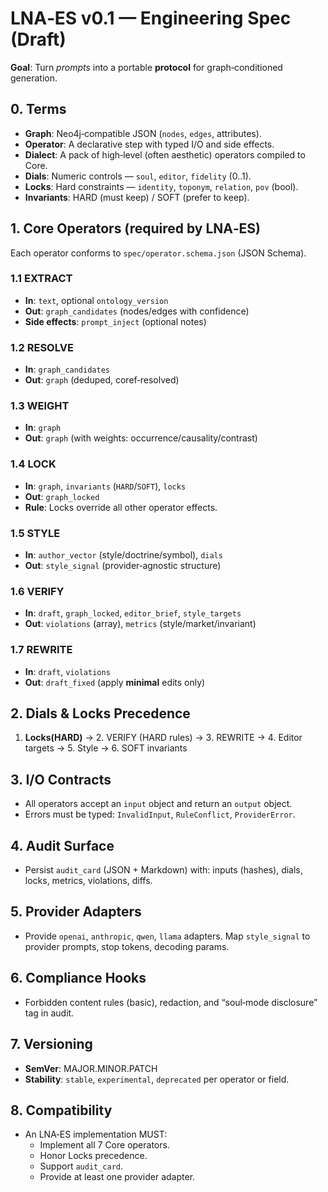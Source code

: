 # LNA‑ES v0.1 — Engineering Spec (Draft)

**Goal**: Turn *prompts* into a portable **protocol** for graph‑conditioned generation.

## 0. Terms

- **Graph**: Neo4j‑compatible JSON (`nodes`, `edges`, attributes).
- **Operator**: A declarative step with typed I/O and side effects.
- **Dialect**: A pack of high‑level (often aesthetic) operators compiled to Core.
- **Dials**: Numeric controls — `soul`, `editor`, `fidelity` (0..1).
- **Locks**: Hard constraints — `identity`, `toponym`, `relation`, `pov` (bool).
- **Invariants**: HARD (must keep) / SOFT (prefer to keep).

## 1. Core Operators (required by LNA‑ES)

Each operator conforms to `spec/operator.schema.json` (JSON Schema).

### 1.1 EXTRACT

- **In**: `text`, optional `ontology_version`
- **Out**: `graph_candidates` (nodes/edges with confidence)
- **Side effects**: `prompt_inject` (optional notes)

### 1.2 RESOLVE

- **In**: `graph_candidates`
- **Out**: `graph` (deduped, coref‑resolved)

### 1.3 WEIGHT

- **In**: `graph`
- **Out**: `graph` (with weights: occurrence/causality/contrast)

### 1.4 LOCK

- **In**: `graph`, `invariants` (`HARD`/`SOFT`), `locks`
- **Out**: `graph_locked`
- **Rule**: Locks override all other operator effects.

### 1.5 STYLE

- **In**: `author_vector` (style/doctrine/symbol), `dials`
- **Out**: `style_signal` (provider‑agnostic structure)

### 1.6 VERIFY

- **In**: `draft`, `graph_locked`, `editor_brief`, `style_targets`
- **Out**: `violations` (array), `metrics` (style/market/invariant)

### 1.7 REWRITE

- **In**: `draft`, `violations`
- **Out**: `draft_fixed` (apply **minimal** edits only)

## 2. Dials & Locks Precedence

1. **Locks(HARD)** → 2. VERIFY (HARD rules) → 3. REWRITE → 4. Editor targets → 5. Style → 6. SOFT invariants

## 3. I/O Contracts

- All operators accept an `input` object and return an `output` object.
- Errors must be typed: `InvalidInput`, `RuleConflict`, `ProviderError`.

## 4. Audit Surface

- Persist `audit_card` (JSON + Markdown) with: inputs (hashes), dials, locks, metrics, violations, diffs.

## 5. Provider Adapters

- Provide `openai`, `anthropic`, `qwen`, `llama` adapters. Map `style_signal` to provider prompts, stop tokens, decoding params.

## 6. Compliance Hooks

- Forbidden content rules (basic), redaction, and “soul‑mode disclosure” tag in audit.

## 7. Versioning

- **SemVer**: MAJOR.MINOR.PATCH
- **Stability**: `stable`, `experimental`, `deprecated` per operator or field.

## 8. Compatibility

- An LNA‑ES implementation MUST:
  - Implement all 7 Core operators.
  - Honor Locks precedence.
  - Support `audit_card`.
  - Provide at least one provider adapter.
